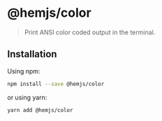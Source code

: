 # @hemjs/color

> Print ANSI color coded output in the terminal.

## Installation

Using npm:

```sh
npm install --save @hemjs/color
```

or using yarn:

```sh
yarn add @hemjs/color
```
